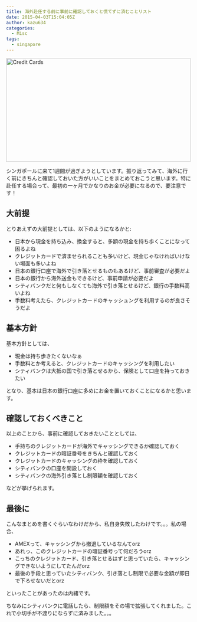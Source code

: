 ```yaml
---
title: 海外赴任する前に事前に確認しておくと慌てずに済むことリスト
date: 2015-04-03T15:04:05Z
author: kazu634
categories:
  - Misc
tags:
  - singapore
---
```

<a href="http://flic.kr/p/kkUu3B" onclick="__gaTracker('send', 'event', 'outbound-article', 'http://flic.kr/p/kkUu3B', '');"><img class="size-custom aligncenter" title="" src="https://farm8.staticflickr.com/7368/12696032183_0d9622ae98.jpg" alt="Credit Cards" width="500" height="281" /></a>

シンガポールに来て1週間が過ぎようとしています。振り返ってみて、海外に行く前にきちんと確認しておいた方がいいことをまとめておこうと思います。特に赴任する場合って、最初の一ヶ月でかなりのお金が必要になるので、要注意です！

<!--more-->

## 大前提

とりあえずの大前提としては、以下のようになるかと:

  * 日本から現金を持ち込み、換金すると、多額の現金を持ち歩くことになって困るよね
  * クレジットカードで済ませられることも多いけど、現金じゃなければいけない場面も多いよね
  * 日本の銀行口座で海外で引き落とせるものもあるけど、事前審査が必要だよ
  * 日本の銀行から海外送金もできるけど、事前申請が必要だよ
  * シティバンクだと何もしなくても海外で引き落とせるけど、銀行の手数料高いよね
  * 手数料考えたら、クレジットカードのキャッシュングを利用するのが良さそうだよ

## 基本方針

基本方針としては、

  * 現金は持ち歩きたくないなぁ
  * 手数料とか考えると、クレジットカードのキャッシングを利用したい
  * シティバンクは大抵の国で引き落とせるから、保険として口座を持っておきたい

となり、基本は日本の銀行口座に多めにお金を置いておくことになるかと思います。

## 確認しておくべきこと

以上のことから、事前に確認しておきたいこととしては、

  * 手持ちのクレジットカードが海外でキャッシングできるか確認しておく
  * クレジットカードの暗証番号をきちんと確認しておく
  * クレジットカードのキャッシングの枠を確認しておく
  * シティバンクの口座を開設しておく
  * シティバンクの海外引き落とし制限額を確認しておく

などが挙げられます。

## 最後に

こんなまとめを書くぐらいなわけだから、私自身失敗したわけです。。。私の場合、

  * AMEXって、キャッシングから撤退しているなんてorz
  * あれっ、このクレジットカードの暗証番号って何だろうorz
  * こっちのクレジットカード、引き落とせるはずと思っていたら、キャッシングできないようにしてたんだorz
  * 最後の手段と思っていたシティバンク、引き落とし制限で必要な金額が即日で下ろせないだとorz

といったことがあったのは内緒です。

ちなみにシティバンクに電話したら、制限額をその場で拡張してくれました。これで小切手が不渡りにならずに済みました。。。
